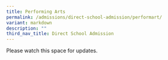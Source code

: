 ```yaml
---
title: Performing Arts
permalink: /admissions/direct-school-admission/performart/
variant: markdown
description: ""
third_nav_title: Direct School Admission
---
```

Please watch this space for updates.